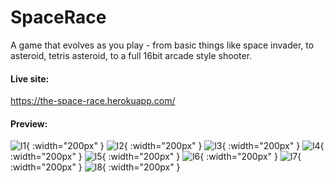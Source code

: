 # SpaceRace


A game that evolves as you play - from basic things like space invader, to asteroid, tetris asteroid, to a full 16bit arcade style shooter.


#### Live site:

https://the-space-race.herokuapp.com/

#### Preview:

![l1](http://i.imgur.com/EPiZcgD.png){ :width="200px" } 
![l2](http://i.imgur.com/e5R7ngd.png){ :width="200px" } 
![l3](http://i.imgur.com/cVns1n4.png){ :width="200px" } 
![l4](http://i.imgur.com/0RPqb2G.png){ :width="200px" } 
![l5](http://i.imgur.com/QXqJROP.png){ :width="200px" } 
![l6](http://i.imgur.com/5GmZLqg.png){ :width="200px" } 
![l7](http://i.imgur.com/FiqlrKk.png){ :width="200px" } 
![l8](http://i.imgur.com/2UEKN8p.png){ :width="200px" } 
